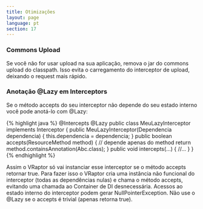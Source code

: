 ```yaml
---
title: Otimizações
layout: page
language: pt
section: 17
---
```


<h3>Commons Upload</h3>

Se você não for usar upload na sua aplicação, remova o jar do commons upload do classpath. Isso evita o carregamento do interceptor de upload, deixando o request mais rápido.

<h3>Anotação @Lazy em Interceptors</h3>

Se o método accepts do seu interceptor não depende do seu estado interno você pode anotá-lo com @Lazy:

{% highlight java %}
@Intercepts
@Lazy
public class MeuLazyInterceptor implements Interceptor {
    public MeuLazyInterceptor(Dependencia dependencia) {
        this.dependencia = dependencia;
    }
    public boolean accepts(ResourceMethod method) {
        // depende apenas do method
        return method.containsAnnotation(Abc.class);
    }
    public void intercepts(...) {
        //...
    }
}
{% endhighlight %}

Assim o VRaptor só vai instanciar esse interceptor se o método accepts retornar true. Para fazer isso o VRaptor cria uma instância não funcional do interceptor (todas as dependências nulas) e chama o método accepts, evitando uma chamada ao Container de DI desnecessária. Acessos ao estado interno do interceptor podem gerar NullPointerException.
Não use o @Lazy se o accepts é trivial (apenas retorna true).
